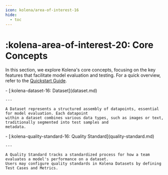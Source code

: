```yaml
---
icon: kolena/area-of-interest-16
hide:
  - toc
---
```


# :kolena-area-of-interest-20: Core Concepts

In this section, we explore Kolena's core concepts, focusing on the key features that facilitate model evaluation and
testing. For a quick overview, refer to the [Quickstart Guide](../quickstart.md).

<div class="grid cards" markdown>
- [:kolena-dataset-16: Dataset](dataset.md)

    ---

    A Dataset represents a structured assembly of datapoints, essential for model evaluation. Each datapoint
    within a dataset combines various data types, such as images or text, traditionally segmented into test samples and
    metadata.

</div>

<div class="grid cards" markdown>
- [:kolena-quality-standard-16: Quality Standard](quality-standard.md)

    ---

    A Quality Standard tracks a standardized process for how a team evaluates a model's performance on a dataset.
    Users may configure quality standards in Kolena Datasets by defining Test Cases and Metrics.

</div>
